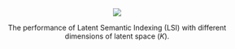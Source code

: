 <div align="center"><image src= "https://github.com/WoodenHeadoo/dpword2vec/blob/master/baselines/lsi_comp.jpg"/></div>
<p align="center">The performance of Latent Semantic Indexing (LSI) with different dimensions of latent space (<i>K</i>).</p>
